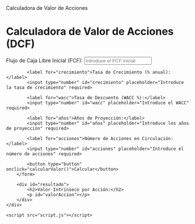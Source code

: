 <!DOCTYPE html>
<html lang="es">
<head>
    <meta charset="UTF-8">
    <meta name="viewport" content="width=device-width, initial-scale=1.0">
    Calculadora de Valor de Acciones
    <link rel="stylesheet" href="styles.css">
</head>
<body>
    <div class="container">
        <h1>Calculadora de Valor de Acciones (DCF)</h1>
        <form id="calculadora">
            <label for="fcf">Flujo de Caja Libre Inicial (FCF):</label>
            <input type="number" id="fcf" placeholder="Introduce el FCF inicial" required>

            <label for="crecimiento">Tasa de Crecimiento (% anual):</label>
            <input type="number" id="crecimiento" placeholder="Introduce la tasa de crecimiento" required>

            <label for="wacc">Tasa de Descuento (WACC %):</label>
            <input type="number" id="wacc" placeholder="Introduce el WACC" required>

            <label for="años">Años de Proyección:</label>
            <input type="number" id="años" placeholder="Introduce los años de proyección" required>

            <label for="acciones">Número de Acciones en Circulación:</label>
            <input type="number" id="acciones" placeholder="Introduce el número de acciones" required>

            <button type="button" onclick="calcularValor()">Calcular</button>
        </form>

        <div id="resultado">
            <h2>Valor Intrínseco por Acción:</h2>
            <p id="valorAccion"></p>
        </div>
    </div>

    <script src="script.js"></script>
</body>
</html>
